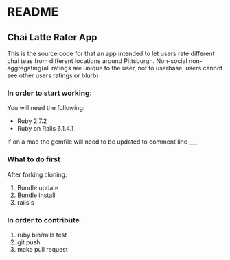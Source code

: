 # README

## Chai Latte Rater App

This is the source code for that an app intended to let users rate different chai teas from different locations around Pittsburgh. Non-social non-aggregating(all ratings are unique to the user, not to userbase, users cannot see other users ratings or blurb)

### In order to start working:
You will need the following:
* Ruby 2.7.2
* Ruby on Rails 6.1.4.1

If on a mac the gemfile will need to be updated to comment line ___


### What to do first
After forking cloning:

1. Bundle update
2. Bundle install
3. rails s

### In order to contribute
1. ruby bin/rails test
2. git push
3. make pull request